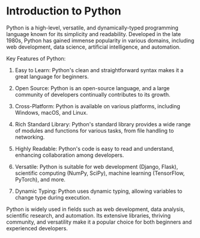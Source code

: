 # Introduction to Python

Python is a high-level, versatile, and dynamically-typed programming language known for its simplicity and readability. Developed in the late 1980s, Python has gained immense popularity in various domains, including web development, data science, artificial intelligence, and automation.

Key Features of Python:

1. Easy to Learn: Python's clean and straightforward syntax makes it a great language for beginners.

2. Open Source: Python is an open-source language, and a large community of developers continually contributes to its growth.

3. Cross-Platform: Python is available on various platforms, including Windows, macOS, and Linux.

4. Rich Standard Library: Python's standard library provides a wide range of modules and functions for various tasks, from file handling to networking.

5. Highly Readable: Python's code is easy to read and understand, enhancing collaboration among developers.

6. Versatile: Python is suitable for web development (Django, Flask), scientific computing (NumPy, SciPy), machine learning (TensorFlow, PyTorch), and more.

7. Dynamic Typing: Python uses dynamic typing, allowing variables to change type during execution.

Python is widely used in fields such as web development, data analysis, scientific research, and automation. Its extensive libraries, thriving community, and versatility make it a popular choice for both beginners and experienced developers.
